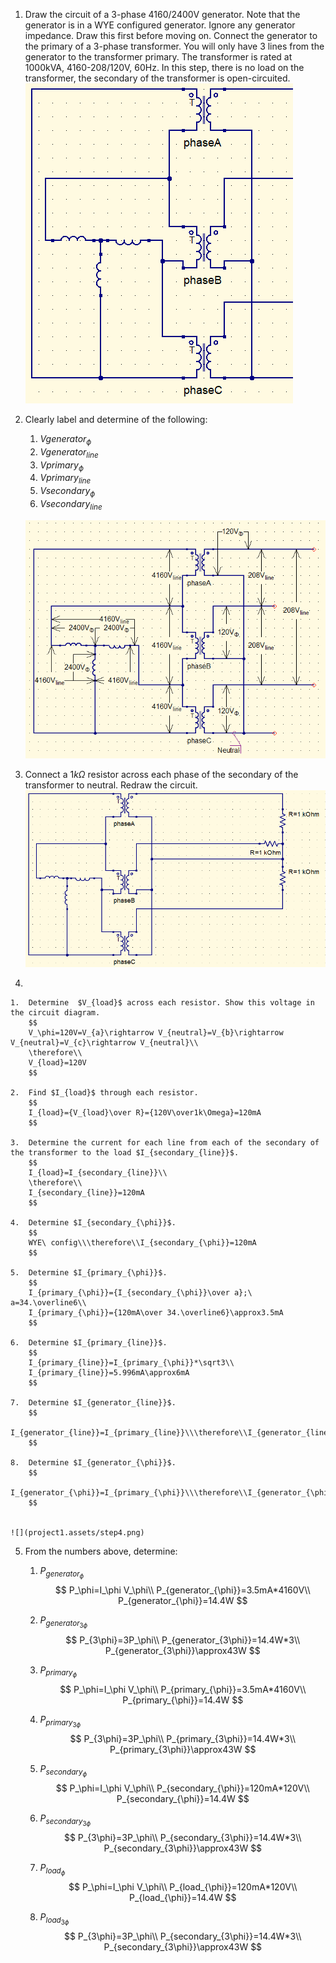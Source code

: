 1.  Draw the circuit of a 3-phase 4160/2400V generator. 
    Note that the generator is in a WYE configured generator. Ignore any generator impedance. Draw this first before moving on.
    Connect the generator to the primary of a 3-phase transformer. You will only have 3 lines from the generator to the transformer primary. The transformer is rated at 1000kVA, 4160-208/120V, 60Hz. In this step, there is no load on the transformer, the secondary of the transformer is open-circuited. 
    ![](project1.assets/step1.png)

2.  Clearly label and determine of the following:

    1.  $V{generator_{\phi}}$
    2.  $V{generator_{line}}$
    3.  $V{primary_{\phi}}$
    4.  $V{primary_{line}}$
    5.  $V{secondary_{\phi}}$
    6.  $V{secondary_{line}}$

    ![](project1.assets/step2.png)

3.  Connect a $1k\Omega$ resistor across each phase of the secondary of the transformer to neutral. Redraw the circuit.
    ![](project1.assets/step3.png)

4.   

    1.  Determine  $V_{load}$ across each resistor. Show this voltage in the circuit diagram.
        $$
        V_\phi=120V=V_{a}\rightarrow V_{neutral}=V_{b}\rightarrow V_{neutral}=V_{c}\rightarrow V_{neutral}\\
        \therefore\\
        V_{load}=120V
        $$

    2.  Find $I_{load}$ through each resistor.
        $$
        I_{load}={V_{load}\over R}={120V\over1k\Omega}=120mA
        $$

    3.  Determine the current for each line from each of the secondary of the transformer to the load $I_{secondary_{line}}$.
        $$
        I_{load}=I_{secondary_{line}}\\
        \therefore\\
        I_{secondary_{line}}=120mA
        $$

    4.  Determine $I_{secondary_{\phi}}$.
        $$
        WYE\ config\\\therefore\\I_{secondary_{\phi}}=120mA
        $$

    5.  Determine $I_{primary_{\phi}}$.
        $$
        I_{primary_{\phi}}={I_{secondary_{\phi}}\over a};\ a=34.\overline6\\
        I_{primary_{\phi}}={120mA\over 34.\overline6}\approx3.5mA
        $$

    6.  Determine $I_{primary_{line}}$.
        $$
        I_{primary_{line}}=I_{primary_{\phi}}*\sqrt3\\
        I_{primary_{line}}=5.996mA\approx6mA
        $$

    7.  Determine $I_{generator_{line}}$.
        $$
        I_{generator_{line}}=I_{primary_{line}}\\\therefore\\I_{generator_{line}}\approx6mA
        $$

    8.  Determine $I_{generator_{\phi}}$.
        $$
        I_{generator_{\phi}}=I_{primary_{\phi}}\\\therefore\\I_{generator_{\phi}}\approx3.5mA
        $$
        

    ![](project1.assets/step4.png)

5.  From the numbers above, determine:

    1.  $P_{generator_\phi}$
        $$
        P_\phi=I_\phi V_\phi\\
        P_{generator_{\phi}}=3.5mA*4160V\\
        P_{generator_{\phi}}=14.4W
        $$

    2.  $P_{generator_{3\phi}}$
        $$
        P_{3\phi}=3P_\phi\\
        P_{generator_{3\phi}}=14.4W*3\\
        P_{generator_{3\phi}}\approx43W
        $$

    3.  $P_{primary_\phi}$
        $$
        P_\phi=I_\phi V_\phi\\
        P_{primary_{\phi}}=3.5mA*4160V\\
        P_{primary_{\phi}}=14.4W
        $$

    4.  $P_{primary_{3\phi}}$
        $$
        P_{3\phi}=3P_\phi\\
        P_{primary_{3\phi}}=14.4W*3\\
        P_{primary_{3\phi}}\approx43W
        $$

    5.  $P_{secondary_\phi}$
        $$
        P_\phi=I_\phi V_\phi\\
        P_{secondary_{\phi}}=120mA*120V\\
        P_{secondary_{\phi}}=14.4W
        $$

    6.  $P_{secondary_{3\phi}}$
        $$
        P_{3\phi}=3P_\phi\\
        P_{secondary_{3\phi}}=14.4W*3\\
        P_{secondary_{3\phi}}\approx43W
        $$

    7.  $P_{load_\phi}$
        $$
        P_\phi=I_\phi V_\phi\\
        P_{load_{\phi}}=120mA*120V\\
        P_{load_{\phi}}=14.4W
        $$

    8.  $P_{load_{3\phi}}$
        $$
        P_{3\phi}=3P_\phi\\
        P_{secondary_{3\phi}}=14.4W*3\\
        P_{secondary_{3\phi}}\approx43W
        $$

